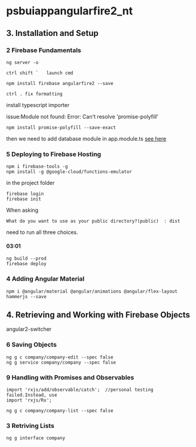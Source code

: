 # psbuiappangularfire2_nt


## 3. Installation and Setup
### 2 Firebase Fundamentals
```
ng server -o
```

```
ctrl shift `   launch cmd
```
```
npm install firebase angularfire2 --save
```

```
ctrl . fix formatting
```

install typescript importer

issue:Module not found: Error: Can't resolve 'promise-polyfill'
```
npm install promise-polyfill --save-exact
```
then we need to add database module in app.module.ts
[see here](https://stackoverflow.com/questions/43772474/no-provider-for-angularfiredatabase-angularfireauth/43772497#43772497)


### 5 Deploying to Firebase Hosting
```
npm i firebase-tools -g
npm install -g @google-cloud/functions-emulator
```
in the project folder
```
firebase login
firebase init
```
When asking
```
What do you want to use as your public directory?(public)  : dist
```
need to run all three choices.

#### 03:01
```
ng build --prod
firebase deploy
```

### 4 Adding Angular Material
```
npm i @angular/material @angular/animations @angular/flex-layout hammerjs --save
```

## 4. Retrieving and Working with Firebase Objects
angular2-switcher

### 6 Saving Objects
```
ng g c company/company-edit --spec false
ng g service company/company --spec false
```

### 9 Handling with Promises and Observables
```
import 'rxjs/add/observable/catch';  //personal testing failed.Instead, use
import 'rxjs/Rx';
```

```
ng g c company/company-list --spec false
```


### 3 Retriving Lists

```
ng g interface company
```
